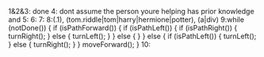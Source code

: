 1&2&3: done
4: dont assume the person youre helping has prior knowledge and 
5:
6:
7:
8:(.1), (tom.riddle|tom|harry|hermione|potter), (a|div)
9:while (notDone()) {
  if (isPathForward()) {
    if (isPathLeft()) {
      if (isPathRight()) {
        turnRight();
      } else {
        turnLeft();
      }
    } else {
    }
  } else {
    if (isPathLeft()) {
      turnLeft();
    } else {
      turnRight();
    }
  }
  moveForward();
}
10:
